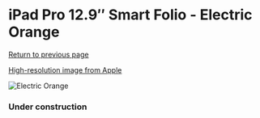 # iPad Pro 12.9″ Smart Folio - Electric Orange

[Return to previous page](/ipad_pro4)

[High-resolution image from Apple](https://store.storeimages.cdn-apple.com/8756/as-images.apple.com/is/MJML3?wid=4500&hei=4500&fmt=png)

<div style="width: 384px"><img src="/everyphone/MJML3.png" alt="Electric Orange"></div>

### Under construction
